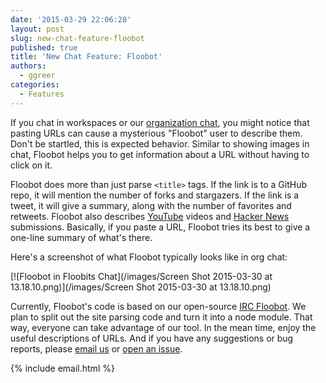 ```yaml
---
date: '2015-03-29 22:06:28'
layout: post
slug: new-chat-feature-floobot
published: true
title: 'New Chat Feature: Floobot'
authors:
  - ggreer
categories:
  - Features
---
```


If you chat in workspaces or our [organization chat](https://floobits.com/help/orgs#video_chat), you might notice that pasting URLs can cause a mysterious "Floobot" user to describe them. Don't be startled, this is expected behavior. Similar to showing images in chat, Floobot helps you to get information about a URL without having to click on it.

Floobot does more than just parse `<title>` tags. If the link is to a GitHub repo, it will mention the number of forks and stargazers. If the link is a tweet, it will give a summary, along with the number of favorites and retweets. Floobot also describes [YouTube](https://youtube.com/) videos and [Hacker News](https://news.ycombinator.com/) submissions. Basically, if you paste a URL, Floobot tries its best to give a one-line summary of what's there.

Here's a screenshot of what Floobot typically looks like in org chat:

[![Floobot in Floobits Chat](/images/Screen Shot 2015-03-30 at 13.18.10.png)](/images/Screen Shot 2015-03-30 at 13.18.10.png)

Currently, Floobot's code is based on our open-source [IRC Floobot](https://github.com/Floobits/floobot). We plan to split out the site parsing code and turn it into a node module. That way, everyone can take advantage of our tool. In the mean time, enjoy the useful descriptions of URLs. And if you have any suggestions or bug reports, please <a id="email_us" href="">email us</a> or [open an issue](https://github.com/Floobits/floobot/issues).

{% include email.html %}
